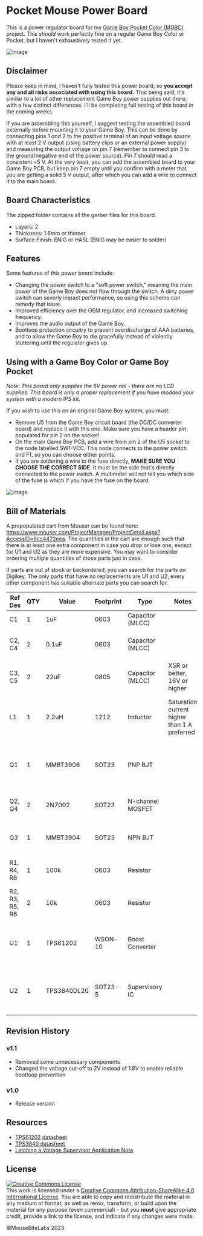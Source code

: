 # Pocket Mouse Power Board

This is a power regulator board for my <a href="https://github.com/MouseBiteLabs/Game-Boy-Pocket-Color">Game Boy Pocket Color (MGBC)</a> project. This *should* work perfectly fine on a regular Game Boy Color or Pocket, but I haven't exhaustively tested it yet.

![image](https://user-images.githubusercontent.com/97127539/229369823-6b3c8f6f-b788-4293-b8e0-fbcc4cb27b1e.png)

## Disclaimer

Please keep in mind, I haven't fully tested this power board, so **you accept any and all risks associated with using this board.** That being said, it's similar to a lot of other replacement Game Boy power supplies out there, with a few distinct differences. I'll be completing full testing of this board in the coming weeks.

If you are assembling this yourself, I suggest testing the assembled board externally before mounting it to your Game Boy. This can be done by connecting pins 1 *and* 2 to the positive terminal of an input voltage source with at least 2 V output (using battery clips or an external power supply) and measuring the output voltage on pin 7 (remember to connect pin 3 to the ground/negative end of the power source). Pin 7 should read a consistent ~5 V. At the very least, you can add the assembled board to your Game Boy PCB, but keep pin 7 empty until you confirm with a meter that you are getting a solid 5 V output, after which you can add a wire to connect it to the main board.

## Board Characteristics

The zipped folder contains all the gerber files for this board.
-	Layers: 2
-	Thickness: 1.6mm or thinner
-	Surface Finish: ENIG or HASL (ENIG may be easier to solder)

## Features

Some features of this power board include: 

* Changing the power switch to a "soft power switch," meaning the main power of the Game Boy does not flow through the switch. A dirty power switch can severly impact performance, so using this scheme can remedy that issue.
* Improved efficiency over the OEM regulator, and increased switching frequency.
* Improves the audio output of the Game Boy.
* Bootloop protection circuitry to prevent overdischarge of AAA batteries, and to allow the Game Boy to die gracefully instead of violently stuttering until the regulator gives up.

## Using with a Game Boy Color or Game Boy Pocket

*Note: This board only supplies the 5V power rail - there are no LCD supplies. This board is only a proper replacement if you have modded your system with a modern IPS kit.*

If you wish to use this on an original Game Boy system, you must:

* Remove U5 from the Game Boy circuit board (the DC/DC converter board) and replace it with this one. Make sure you have a header pin populated for pin 2 on the socket!
* On the main Game Boy PCB, add a wire from pin 2 of the U5 socket to the node labelled SW1-VCC. This node connects to the power switch and F1, so you can choose either points. 
* If you are soldering a wire to the fuse directly, **MAKE SURE YOU CHOOSE THE CORRECT SIDE**. It must be the side that's directly connected to the power switch. A multimeter will not tell you which side of the fuse is which if you have the fuse on the board.

![image](https://user-images.githubusercontent.com/97127539/229369773-2288882a-4835-4864-8fc3-efc7d6048814.png)

## Bill of Materials

A prepopulated cart from Mouser can be found here: https://www.mouser.com/ProjectManager/ProjectDetail.aspx?AccessID=6cc4472eea. The quantities in the cart are enough such that there is at least one extra component in case you drop or lose one, except for U1 and U2 as they are more expensive. You may want to consider ordering multiple quantities of those parts just in case.

If parts are out of stock or backordered, you can search for the parts on Digikey. The only parts that have no replacements are U1 and U2, every other component has suitable alternate parts you can search for.

| Ref Des        | QTY | Value       | Footprint | Type             | Notes                                        | Link                                                                                                                                                                                                                                                   |
| -------------- | --- | ----------- | --------- | ---------------- | -------------------------------------------- | ------------------------------------------------------------------------------------------------------------------------------------------------------------------------------------------------------------------------------------------------------ |
| C1             | 1   | 1uF         | 0603      | Capacitor (MLCC) |                                              | https://www.mouser.com/ProductDetail/KEMET/C0603C105K3PAC?qs=Zh2ruSKDRuDYcd11xelchg%3D%3D                                                                                                                                                              |
| C2, C4         | 2   | 0.1uF       | 0603      | Capacitor (MLCC) |                                              | [https://www.mouser.com/ProductDetail/KEMET/C0603C104M3RACTU?qs=7q2aiX3Gdlh4qBRaMcnohQ%3D%3D](https://www.mouser.com/ProductDetail/KEMET/C0603C104M3RACTU?qs=7q2aiX3Gdlh4qBRaMcnohQ%3D%3D)                                                             |
| C3, C5         | 2   | 22uF        | 0805      | Capacitor (MLCC) | X5R or better, 16V or higher                 | https://www.mouser.com/ProductDetail/Murata-Electronics/GRM21BR61E226ME44K?qs=hNud%2FORuBR25jDsUehWlrQ%3D%3D                                                                                                                                           |
| L1             | 1   | 2.2uH       | 1212      | Inductor         | Saturation current higher than 1 A preferred | [https://www.mouser.com/ProductDetail/Murata-Electronics/LQH3NPN2R2MMEL?qs=sJ5gq5MLFXqbWZz8NzZoog%3D%3D](https://www.mouser.com/ProductDetail/Murata-Electronics/LQH3NPN2R2MMEL?qs=sJ5gq5MLFXqbWZz8NzZoog%3D%3D)                                       |
| Q1             | 1   | MMBT3906    | SOT23     | PNP BJT          |                                              | [https://www.mouser.com/ProductDetail/Micro-Commercial-Components-MCC/MMBT3906HE3-TP?qs=HBWAp0VN4Rh%2Ft2ZPx%252BV99A%3D%3D](https://www.mouser.com/ProductDetail/Micro-Commercial-Components-MCC/MMBT3906HE3-TP?qs=HBWAp0VN4Rh%2Ft2ZPx%252BV99A%3D%3D) |
| Q2, Q4         | 2   | 2N7002      | SOT23     | N-channel MOSFET |                                              | [https://www.mouser.com/ProductDetail/Nexperia/2N7002NXBKR?qs=%252B6g0mu59x7J2ddJstTJGkQ%3D%3D](https://www.mouser.com/ProductDetail/Nexperia/2N7002NXBKR?qs=%252B6g0mu59x7J2ddJstTJGkQ%3D%3D)                                                         |
| Q3             | 1   | MMBT3904    | SOT23     | NPN BJT          |                                              | [https://www.mouser.com/ProductDetail/Nexperia/MMBT3904VL?qs=cnAQGvEIVkKbCwIpHJoHxQ%3D%3D](https://www.mouser.com/ProductDetail/Nexperia/MMBT3904VL?qs=cnAQGvEIVkKbCwIpHJoHxQ%3D%3D)                                                                   |
| R1, R4, R8     | 1   | 100k        | 0603      | Resistor         |                                              | [https://www.mouser.com/ProductDetail/YAGEO/RC0603FR-07100KL?qs=e1ok2LiJcmaihem8Va5%2Fsw%3D%3D](https://www.mouser.com/ProductDetail/YAGEO/RC0603FR-07100KL?qs=e1ok2LiJcmaihem8Va5%2Fsw%3D%3D)                                                         |
| R2, R3, R5, R6 | 2   | 10k         | 0603      | Resistor         |                                              | [https://www.mouser.com/ProductDetail/YAGEO/RC0603FR-0710KL?qs=grNVn54RoB%252B3GtjbJj3wJQ%3D%3D](https://www.mouser.com/ProductDetail/YAGEO/RC0603FR-0710KL?qs=grNVn54RoB%252B3GtjbJj3wJQ%3D%3D)                                                       |
| U1             | 1   | TPS61202    | WSON-10   | Boost Converter  |                                              | [https://www.mouser.com/ProductDetail/Texas-Instruments/TPS61202DSCR?qs=WxL8HmPi5r6YtrNaHRAS2Q%3D%3D](https://www.mouser.com/ProductDetail/Texas-Instruments/TPS61202DSCR?qs=WxL8HmPi5r6YtrNaHRAS2Q%3D%3D)                                             |
| U2             | 1   | TPS3840DL20 | SOT23-5   | Supervisory IC   |                                              | [https://www.mouser.com/ProductDetail/Texas-Instruments/TPS3840DL20DBVR?qs=T3oQrply3y%2FZsfSrLIG7Ww%3D%3D](https://www.mouser.com/ProductDetail/Texas-Instruments/TPS3840DL20DBVR?qs=T3oQrply3y%2FZsfSrLIG7Ww%3D%3D)                                   |

## Revision History

### v1.1
- Removed some unnecessary components
- Changed the voltage cut-off to 2V instead of 1.8V to enable reliable bootloop prevention

### v1.0
- Release version

## Resources
-	<a href="https://www.ti.com/lit/ds/symlink/tps61202.pdf?ts=1680457966449&ref_url=https%253A%252F%252Fwww.ti.com%252Fproduct%252FTPS61202">TPS61202 datasheet</a>
-	<a href="https://www.ti.com/lit/ds/symlink/tps3840.pdf?ts=1656386735143">TPS3840 datasheet</a>
-	<a href="https://www.ti.com/lit/an/snva836a/snva836a.pdf">Latching a Voltage Supervisor Application Note</a>

## License
<a rel="license" href="http://creativecommons.org/licenses/by-sa/4.0/"><img alt="Creative Commons License" style="border-width:0" src="https://i.creativecommons.org/l/by-sa/4.0/80x15.png" /></a><br />This work is licensed under a <a rel="license" href="http://creativecommons.org/licenses/by-sa/4.0/">Creative Commons Attribution-ShareAlike 4.0 International License</a>. You are able to copy and redistribute the material in any medium or format, as well as remix, transform, or build upon the material for any purpose (even commercial) - but you **must** give appropriate credit, provide a link to the license, and indicate if any changes were made.

©MouseBiteLabs 2023
